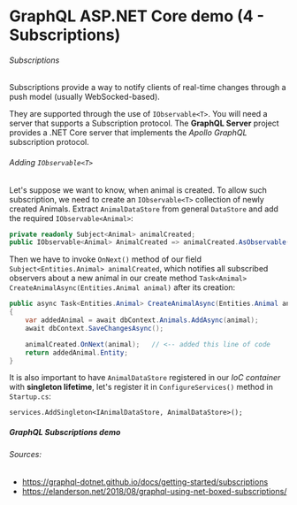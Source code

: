 # GraphQL ASP.NET Core demo (4 - Subscriptions)

###### Subscriptions

Subscriptions provide a way to notify clients of real-time changes through a push model (usually WebSocked-based).

They are supported through the use of `IObservable<T>`. You will need a server that supports a Subscription protocol. The **GraphQL Server** project provides a .NET Core server that implements the *Apollo GraphQL* subscription protocol.


###### Adding `IObservable<T>`
Let's suppose we want to know, when animal is created. To allow such subscription, we need to create an `IObservable<T>` collection of newly created Animals.
Extract `AnimalDataStore` from general `DataStore` and add the required `IObservable<Animal>`:


```csharp
private readonly Subject<Animal> animalCreated;
public IObservable<Animal> AnimalCreated => animalCreated.AsObservable();	
```

Then we have to invoke `OnNext()` method of our field `Subject<Entities.Animal> animalCreated`, which notifies all subscribed observers about a new animal in our create method `Task<Animal> CreateAnimalAsync(Entities.Animal animal)` after its creation:

```csharp
public async Task<Entities.Animal> CreateAnimalAsync(Entities.Animal animal)
{
	var addedAnimal = await dbContext.Animals.AddAsync(animal);
	await dbContext.SaveChangesAsync();

	animalCreated.OnNext(animal);	// <-- added this line of code
	return addedAnimal.Entity;
}
```

It is also important to have `AnimalDataStore` registered in our *IoC container* with **singleton lifetime**, let's register it in `ConfigureServices()` method in `Startup.cs`:

`services.AddSingleton<IAnimalDataStore, AnimalDataStore>();`



##### GraphQL Subscriptions demo


###### Sources:

* https://graphql-dotnet.github.io/docs/getting-started/subscriptions
* https://elanderson.net/2018/08/graphql-using-net-boxed-subscriptions/

